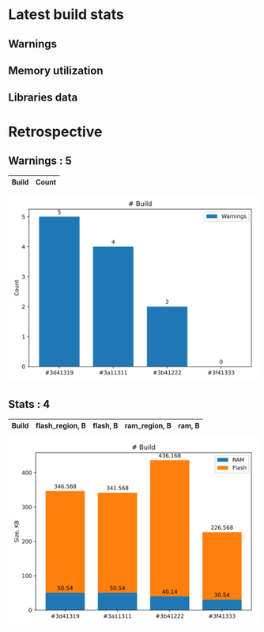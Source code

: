 # Latest build stats
## Warnings

## Memory utilization

## Libraries data


# Retrospective
## Warnings : 5
| Build   | Count |
|---------|-------|

![img](graphWarnings.svg)

## Stats : 4
| Build   | flash_region, B | flash, B | ram_region, B | ram, B |
|:-------:|:---------------:|:--------:|:-------------:|:------:|

![img](graphStats.svg)
